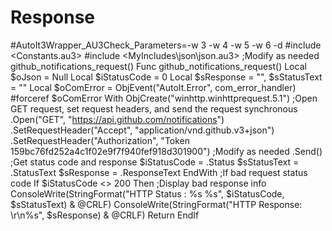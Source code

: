 # Response
#AutoIt3Wrapper_AU3Check_Parameters=-w 3 -w 4 -w 5 -w 6 -d  #include &lt;Constants.au3> #include &lt;MyIncludes\json\json.au3> ;Modify as needed   github_notifications_request()  Func github_notifications_request()      Local $oJson = Null     Local $iStatusCode = 0     Local $sResponse = "", $sStatusText = ""      Local $oComError = ObjEvent("AutoIt.Error", com_error_handler)     #forceref $oComError      With ObjCreate("winhttp.winhttprequest.5.1")          ;Open GET request, set request headers, and send the request synchronous         .Open("GET", "https://api.github.com/notifications")         .SetRequestHeader("Accept", "application/vnd.github.v3+json")         .SetRequestHeader("Authorization", "Token 159bc76fd252a4c1f02e9f7f940fef918d301900") ;Modify as needed         .Send()          ;Get status code and response         $iStatusCode = .Status         $sStatusText = .StatusText         $sResponse   = .ResponseText      EndWith      ;If bad request status code     If $iStatusCode &lt;> 200 Then         ;Display bad response info         ConsoleWrite(StringFormat("HTTP Status  : %s %s", $iStatusCode, $sStatusText) &amp; @CRLF)         ConsoleWrite(StringFormat("HTTP Response: \r\n%s", $sResponse) &amp; @CRLF)         Return     EndIf
